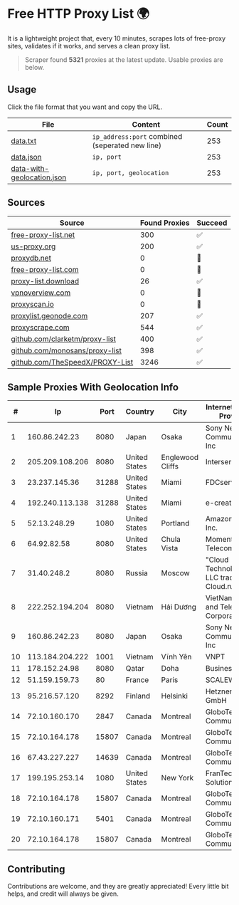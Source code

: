 
# Free HTTP Proxy List 🌍

It is a lightweight project that, every 10 minutes, scrapes lots of free-proxy sites, validates if it works, and serves a clean proxy list.


> Scraper found **5321** proxies at the latest update. Usable proxies are below.

## Usage

Click the file format that you want and copy the URL.


|File|Content|Count|
|----|-------|-----|
|[data.txt](https://raw.githubusercontent.com/themiralay/Proxy-List-World/master/data.txt)|`ip_address:port` combined (seperated new line)|253|
|[data.json](https://raw.githubusercontent.com/themiralay/Proxy-List-World/master/data.json)|`ip, port`|253|
|[data-with-geolocation.json](https://raw.githubusercontent.com/themiralay/Proxy-List-World/master/data-with-geolocation.json)|`ip, port, geolocation`|253|

## Sources

|Source|Found Proxies|Succeed|
|------|-------------|-------|
|[free-proxy-list.net](https://free-proxy-list.net)|300|✅|
|[us-proxy.org](https://www.us-proxy.org)|200|✅|
|[proxydb.net](http://proxydb.net)|0|🚫|
|[free-proxy-list.com](https://free-proxy-list.com/?page=&port=&type%5B%5D=http&type%5B%5D=https&up_time=0&search=Search)|0|🚫|
|[proxy-list.download](https://www.proxy-list.download/HTTP)|26|✅|
|[vpnoverview.com](https://vpnoverview.com/privacy/anonymous-browsing/free-proxy-servers)|0|🚫|
|[proxyscan.io](https://www.proxyscan.io)|0|🚫|
|[proxylist.geonode.com](https://proxylist.geonode.com/api/proxy-list?limit=300&page=1&sort_by=lastChecked&sort_type=desc&protocols=http,https)|207|✅|
|[proxyscrape.com](https://api.proxyscrape.com/v2/?request=displayproxies&protocol=http&timeout=10000&country=all&ssl=all&anonymity=all)|544|✅|
|[github.com/clarketm/proxy-list](https://raw.githubusercontent.com/clarketm/proxy-list/master/proxy-list-raw.txt)|400|✅|
|[github.com/monosans/proxy-list](https://raw.githubusercontent.com/monosans/proxy-list/main/proxies/http.txt)|398|✅|
|[github.com/TheSpeedX/PROXY-List](https://raw.githubusercontent.com/TheSpeedX/PROXY-List/master/http.txt)|3246|✅|


## Sample Proxies With Geolocation Info

|#|Ip|Port|Country|City|Internet Service Provider|
|-|--|----|-------|----|-------------------------|
|1|160.86.242.23|8080|Japan|Osaka|Sony Network Communications Inc|
|2|205.209.108.206|8080|United States|Englewood Cliffs|Interserver, Inc|
|3|23.237.145.36|31288|United States|Miami|FDCservers.net|
|4|192.240.113.138|31288|United States|Miami|e-creativity|
|5|52.13.248.29|1080|United States|Portland|Amazon.com, Inc.|
|6|64.92.82.58|8080|United States|Chula Vista|Momentum Telecom, Inc.|
|7|31.40.248.2|8080|Russia|Moscow|"Cloud Technologies" LLC trading as Cloud.ru|
|8|222.252.194.204|8080|Vietnam|Hải Dương|VietNam Post and Telecom Corporation|
|9|160.86.242.23|8080|Japan|Osaka|Sony Network Communications Inc|
|10|113.184.204.222|1001|Vietnam|Vĩnh Yên|VNPT|
|11|178.152.24.98|8080|Qatar|Doha|Business DSL|
|12|51.159.159.73|80|France|Paris|SCALEWAY|
|13|95.216.57.120|8292|Finland|Helsinki|Hetzner Online GmbH|
|14|72.10.160.170|2847|Canada|Montreal|GloboTech Communications|
|15|72.10.164.178|15807|Canada|Montreal|GloboTech Communications|
|16|67.43.227.227|14639|Canada|Montreal|GloboTech Communications|
|17|199.195.253.14|1080|United States|New York|FranTech Solutions|
|18|72.10.164.178|15807|Canada|Montreal|GloboTech Communications|
|19|72.10.160.171|5401|Canada|Montreal|GloboTech Communications|
|20|72.10.164.178|15807|Canada|Montreal|GloboTech Communications|



## Contributing

Contributions are welcome, and they are greatly appreciated! Every
little bit helps, and credit will always be given.

